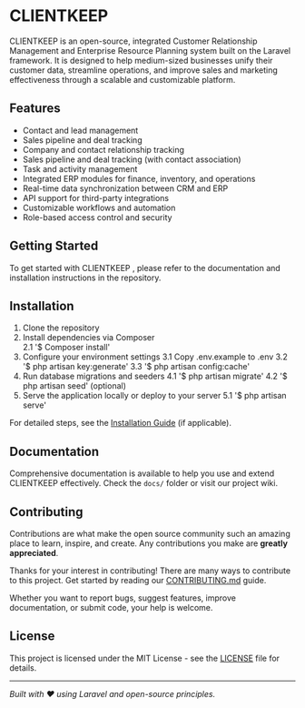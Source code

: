 # CLIENTKEEP

CLIENTKEEP is an open-source, integrated Customer Relationship Management and Enterprise Resource Planning system built on the Laravel framework. It is designed to help medium-sized businesses unify their customer data, streamline operations, and improve sales and marketing effectiveness through a scalable and customizable platform.

## Features

- Contact and lead management  
- Sales pipeline and deal tracking 
- Company and contact relationship tracking
- Sales pipeline and deal tracking (with contact association) 
- Task and activity management  
- Integrated ERP modules for finance, inventory, and operations  
- Real-time data synchronization between CRM and ERP  
- API support for third-party integrations  
- Customizable workflows and automation  
- Role-based access control and security  

## Getting Started

To get started with CLIENTKEEP , please refer to the documentation and installation instructions in the repository.

## Installation

1. Clone the repository  
2. Install dependencies via Composer  
    2.1 '$ Composer install' 
3. Configure your environment settings
    3.1 Copy .env.example to .env
    3.2 '$ php artisan key:generate'
    3.3 '$ php artisan config:cache'
4. Run database migrations and seeders
    4.1 '$ php artisan migrate'
    4.2 '$ php artisan seed' (optional)
 5. Serve the application locally or deploy to your server 
    5.1 '$ php artisan serve'


For detailed steps, see the [Installation Guide](docs/INSTALLATION.md) (if applicable).

## Documentation

Comprehensive documentation is available to help you use and extend CLIENTKEEP effectively. Check the `docs/` folder or visit our project wiki. 


## Contributing

Contributions are what make the open source community such an amazing place to learn, inspire, and create. Any contributions you make are **greatly appreciated**.

Thanks for your interest in contributing! There are many ways to contribute to this project. Get started by reading our [CONTRIBUTING.md](CONTRIBUTING.md) guide.

Whether you want to report bugs, suggest features, improve documentation, or submit code, your help is welcome.

## License

This project is licensed under the MIT License - see the [LICENSE](LICENSE) file for details.

---

*Built with ❤️ using Laravel and open-source principles.*

